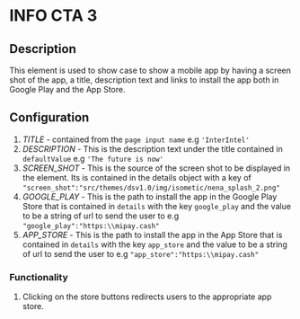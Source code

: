 # INFO CTA 3

## Description

This element is used to show case to show a mobile app by having a screen shot of the app, a title, description text and links to install the app both in Google Play and the App Store.

## Configuration

1. *TITLE* - contained from the `page input name` e.g `'InterIntel'`
2. *DESCRIPTION* - This is the description text under the title contained in `defaultValue` e.g `'The future is now'`
3. *SCREEN_SHOT* - This is the source of the screen shot to be displayed in the element. Its is contained in the details object with a key of `"screen_shot":"src/themes/dsv1.0/img/isometic/nena_splash_2.png"`
4. *GOOGLE_PLAY* - This is the path to install the app in the Google Play Store that is contained in `details` with the key `google_play` and the value to be a string of url to send the user to e.g `"google_play":"https:\\mipay.cash"`
5. *APP_STORE* - This is the path to install the app in the App Store that is contained in `details` with the key `app_store` and the value to be a string of url to send the user to e.g `"app_store":"https:\\mipay.cash"`

### Functionality

1. Clicking on the store buttons redirects users to the appropriate app store.
